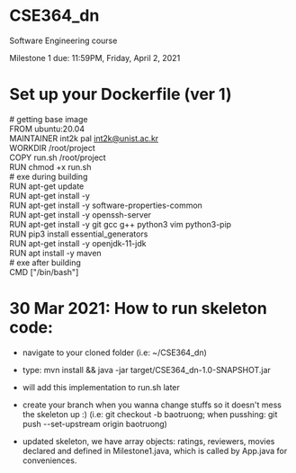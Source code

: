 # CSE364_dn
Software Engineering course


Milestone 1 due: 11:59PM, Friday, April 2, 2021


# Set up your Dockerfile (ver 1)

\# getting base image<br />
FROM ubuntu:20.04<br />
MAINTAINER int2k pal <int2k@unist.ac.kr><br />
WORKDIR /root/project<br />
COPY run.sh /root/project<br />
RUN chmod +x run.sh<br />
\# exe during building<br />
RUN apt-get update<br />
RUN apt-get install -y<br />
RUN apt-get install -y software-properties-common<br />
RUN apt-get install -y openssh-server<br />
RUN apt-get install -y git gcc g++ python3 vim python3-pip<br />
RUN pip3 install essential_generators<br />
RUN apt-get install -y openjdk-11-jdk<br />
RUN apt install -y  maven<br />
\# exe after building<br />
CMD ["/bin/bash"]<br />

# 30 Mar 2021: How to run skeleton code:
- navigate to your cloned folder (i.e: ~/CSE364_dn)
- type: mvn install && java -jar target/CSE364_dn-1.0-SNAPSHOT.jar
- will add this implementation to run.sh later

- create your branch when you wanna change stuffs so it doesn't mess the skeleton up :) (i.e: git checkout -b baotruong; when pusshing: git push --set-upstream origin baotruong)
- updated skeleton, we have array objects: ratings, reviewers, movies declared and defined in Milestone1.java, which is called by App.java for conveniences.
